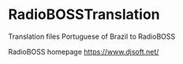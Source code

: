# RadioBOSSTranslation
Translation files Portuguese of Brazil to RadioBOSS

RadioBOSS homepage https://www.djsoft.net/
